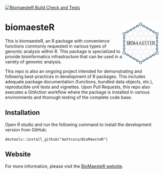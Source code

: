 [![BiomaesteR Build Check and Tests](https://github.com/mattssca/BioMaesteR/actions/workflows/build_test.yml/badge.svg?event=pull_request)](https://github.com/mattssca/BioMaesteR/actions/workflows/build_test.yml)

# <img src="man/figures/logo.png" align="right" alt="" width="120" />
# biomaesteR
This is biomaesteR, an R package with convenience functions commonly requested in various types of genomic analysis within R. This package is specialized to provide bioinformatics infrastructure that can be 
used in a variety of genomic analysis. 

This repo is also an ongoing project intended for demonstrating and following best-practices in development of R packages. This includes adequate package documentation (functions, bundled data objects, etc.), reproducible unit tests and vignettes. Upon Pull Requests, this repo also executes a GitAction workflow where the package is installed in various environments and thorough testing of the complete code base.

## Installation
Open R studio and run the following command to install the development version from GitHub:
```
devtools::install_github("mattssca/BioMaesteR")
```

## Website
For more information, please visit the [BioMaesteR website](https://mattssca.github.io/BioMaesteR/).
